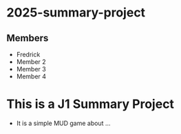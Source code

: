 # 2025-summary-project

## Members

- Fredrick
- Member 2
- Member 3
- Member 4

# This is a J1 Summary Project
- It is a simple MUD game about ...
